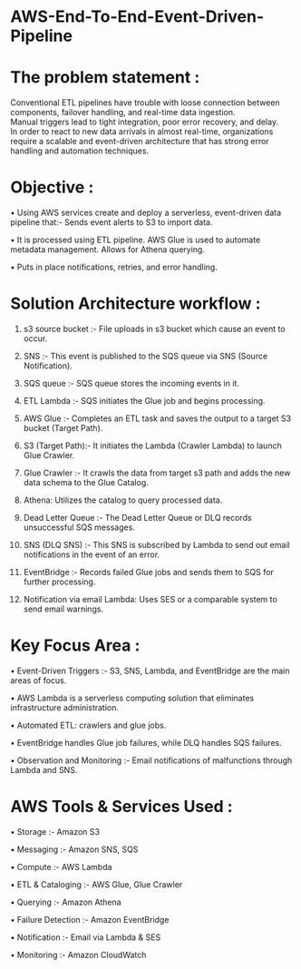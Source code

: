 
# AWS-End-To-End-Event-Driven-Pipeline

# The problem statement :
Conventional ETL pipelines have trouble with loose connection between components, failover handling, and real-time data ingestion.  
Manual triggers lead to tight integration, poor error recovery, and delay.  
In order to react to new data arrivals in almost real-time, organizations require a scalable and event-driven architecture
that has strong error handling and automation techniques.

# Objective :
•	Using AWS services create and deploy a serverless, event-driven data pipeline that:- Sends event alerts to S3 to import data.

•	It is processed using ETL pipeline. AWS Glue is used to automate metadata management. Allows for Athena querying. 

•	Puts in place notifications, retries, and error handling.


# Solution Architecture workflow :

1.	s3 source bucket :- File uploads in s3 bucket which cause an event to occur.

2.	SNS :- This event is published to the SQS queue via SNS (Source Notification).

3.	SQS queue :- SQS queue stores the incoming events in it.

4.	ETL Lambda :- SQS initiates the Glue job and begins processing.

5.	AWS Glue :- Completes an ETL task and saves the output to a target S3 bucket (Target Path).

6.	S3 (Target Path):- It initiates the Lambda (Crawler Lambda) to launch Glue Crawler.

7.	Glue Crawler :- It crawls the data from target s3 path and adds the new data schema to the Glue Catalog.

8.	Athena: Utilizes the catalog to query processed data.

9.	Dead Letter Queue :- The Dead Letter Queue or DLQ records unsuccessful SQS messages.

10.	SNS (DLQ SNS) :- This SNS is subscribed by Lambda to send out email notifications in the event of an error.

11.	EventBridge :- Records failed Glue jobs and sends them to SQS for further processing.

12.	Notification via email  Lambda: Uses SES or a comparable system to send email warnings.


# Key Focus Area :

•	Event-Driven Triggers :- S3, SNS, Lambda, and EventBridge are the main areas of focus.

•	AWS Lambda is a serverless computing solution that eliminates infrastructure administration.

•	Automated ETL: crawlers and glue jobs.

•	EventBridge handles Glue job failures, while DLQ handles SQS failures.

•	Observation and Monitoring :- Email notifications of malfunctions through Lambda and SNS.

# AWS Tools & Services Used :

•	Storage :- Amazon S3

•	Messaging :- Amazon SNS, SQS

•	Compute :- AWS Lambda

•	ETL & Cataloging :- AWS Glue, Glue Crawler

•	Querying :- Amazon Athena

•	Failure Detection :- Amazon EventBridge

•	Notification :- Email via Lambda & SES

•	Monitoring :- Amazon CloudWatch



